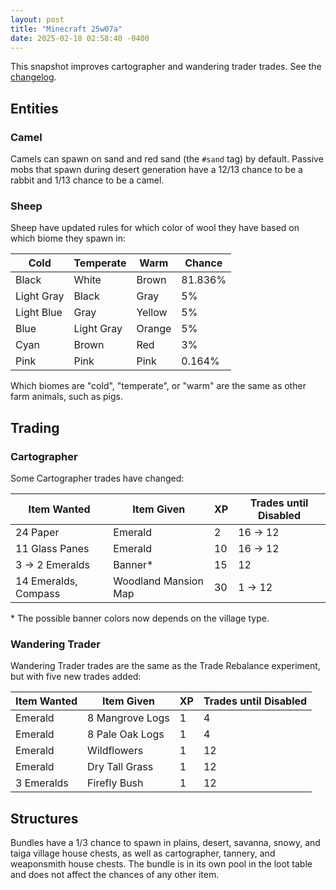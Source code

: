 ```yaml
---
layout: post
title: "Minecraft 25w07a"
date: 2025-02-18 02:58:40 -0400
---
```


This snapshot improves cartographer and wandering trader trades. See the [changelog](https://www.minecraft.net/en-us/article/minecraft-snapshot-25w07a).

## Entities

### Camel

Camels can spawn on sand and red sand (the `#sand` tag) by default. Passive mobs that spawn during desert generation have a 12/13 chance to be a rabbit and 1/13 chance to be a camel.

### Sheep

Sheep have updated rules for which color of wool they have based on which biome they spawn in:

| Cold       | Temperate  | Warm   | Chance  |
| ---------- | ---------- | ------ | ------- |
| Black      | White      | Brown  | 81.836% |
| Light Gray | Black      | Gray   | 5%      |
| Light Blue | Gray       | Yellow | 5%      |
| Blue       | Light Gray | Orange | 5%      |
| Cyan       | Brown      | Red    | 3%      |
| Pink       | Pink       | Pink   | 0.164%  |

Which biomes are "cold", "temperate", or "warm" are the same as other farm animals, such as pigs.

## Trading

### Cartographer

Some Cartographer trades have changed:

| Item Wanted          | Item Given           | XP  | Trades until Disabled |
| -------------------- | -------------------- | --- | --------------------- |
| 24 Paper             | Emerald              | 2   | 16 →  12              |
| 11 Glass Panes       | Emerald              | 10  | 16 →  12              |
| 3 →  2 Emeralds      | Banner\*             | 15  | 12                    |
| 14 Emeralds, Compass | Woodland Mansion Map | 30  | 1 →  12               |

\* The possible banner colors now depends on the village type.

### Wandering Trader

Wandering Trader trades are the same as the Trade Rebalance experiment, but with five new trades added:

| Item Wanted | Item Given      | XP  | Trades until Disabled |
| ----------- | --------------- | --- | --------------------- |
| Emerald     | 8 Mangrove Logs | 1   | 4                     |
| Emerald     | 8 Pale Oak Logs | 1   | 4                     |
| Emerald     | Wildflowers     | 1   | 12                    |
| Emerald     | Dry Tall Grass  | 1   | 12                    |
| 3 Emeralds  | Firefly Bush    | 1   | 12                    |

## Structures

Bundles have a 1/3 chance to spawn in plains, desert, savanna, snowy, and taiga village house chests, as well as cartographer, tannery, and weaponsmith house chests. The bundle is in its own pool in the loot table and does not affect the chances of any other item.

